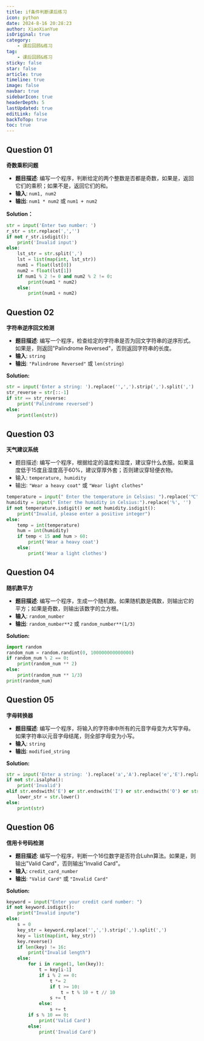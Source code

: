 ```yaml
---
title: if条件判断课后练习
icon: python
date: 2024-8-16 20:28:23
author: XiaoXianYue
isOriginal: true
category: 
    - 课后回顾&练习
tag:
    - 课后回顾&练习
sticky: false
star: false
article: true
timeline: true
image: false
navbar: true
sidebarIcon: true
headerDepth: 5
lastUpdated: true
editLink: false
backToTop: true
toc: true
---
```


## Question 01

**奇数乘积问题**

- **题目描述**: 编写一个程序，判断给定的两个整数是否都是奇数，如果是，返回它们的乘积；如果不是，返回它们的和。
- **输入**: `num1, num2`
- **输出**: `num1 * num2` 或 `num1 + num2`

**Solution：**

```python
str = input('Enter two number: ')
r_str = str.replace(',','')
if not r_str.isdigit():
    print('Invalid input')
else:
    lst_str = str.split(',')
    lst = list(map(int, lst_str))
    num1 = float(lst[0])
    num2 = float(lst[1])
    if num1 % 2 != 0 and num2 % 2 != 0:
        print(num1 * num2)
    else:
        print(num1 + num2)
```



## Question 02

**字符串逆序回文检测**

- **题目描述**: 编写一个程序，检查给定的字符串是否为回文字符串的逆序形式。如果是，则返回"Palindrome Reversed"，否则返回字符串的长度。
- **输入**: `string`
- **输出**: `"Palindrome Reversed"` 或 `len(string)`

**Solution:**

```python
str = input('Enter a string: ').replace('',',').strip(',').split(',')
str_reverse = str[::-1]
if str == str_reverse:
    print('Palindrome reversed')
else:
    print(len(str))
```



## Question 03

**天气建议系统**

- 题目描述: 编写一个程序，根据给定的温度和湿度，建议穿什么衣服。如果温度低于15度且湿度高于60%，建议穿厚外套；否则建议穿轻便衣物。
- 输入: `temperature, humidity`
- 输出: `"Wear a heavy coat"` 或 `"Wear light clothes"`

```python
temperature = input(" Enter the temperature in Celsius: ").replace('℃', '')
humidity = input(" Enter the humidity in Celsius:").replace('%', '')
if not temperature.isdigit() or not humidity.isdigit():
    print("Invalid, please enter a positive integer")
else:
    temp = int(temperature)
    hum = int(humidity)
    if temp < 15 and hum > 60:
        print('Wear a heavy coat')
    else:
        print('Wear a light clothes')
```





## Question 04

**随机数平方**

- **题目描述**: 编写一个程序，生成一个随机数。如果随机数是偶数，则输出它的平方；如果是奇数，则输出该数字的立方根。
- **输入**: `random_number`
- **输出**: `random_number**2` 或 `random_number**(1/3)`

**Solution:**

```python
import random
random_num = random.randint(0, 100000000000000)
if random_num % 2 == 0:
    print(random_num ** 2)
else:
    print(random_num ** 1/3)
print(random_num)
```



## Question 05

**字母转换器**

- **题目描述**: 编写一个程序，将输入的字符串中所有的元音字母变为大写字母。如果字符串以元音字母结尾，则全部字母变为小写。
- **输入**: `string`
- **输出**: `modified_string`

**Solution:**

```python
str = input('Enter a string: ').replace('a','A').replace('e','E').replace('i','I').replace('o','O').replace('u','U')
if not str.isalpha():
    print('Invalid')
elif str.endswith('E') or str.endswith('I') or str.endswith('O') or str.endswith('U') or str.endswith('A'):
    lower_str = str.lower()
else:
    print(str)
```



## Question 06

**信用卡号码检测**

- **题目描述**: 编写一个程序，判断一个16位数字是否符合Luhn算法。如果是，则输出"Valid Card"，否则输出"Invalid Card"。
- **输入**: `credit_card_number`
- **输出**: `"Valid Card"` 或 `"Invalid Card"`

**Solution:**

```python
keyword = input("Enter your credit card number: ")
if not keyword.isdigit():
    print("Invalid inpute")
else:
    s = 0
    key_str = keyword.replace('',',').strip(',').split(',')
    key = list(map(int, key_str))
    key.reverse()
    if len(key) != 16:
        print("Invalid length")
    else:
        for i in range(1, len(key)):
            t = key[i-1]
            if i % 2 == 0:
                t *= 2
                if t >= 10:
                    t = t % 10 + t // 10
                s += t
            else:
                s += t
        if s % 10 == 0:
            print('Valid Card')
        else:
            print('Invalid Card')
```















